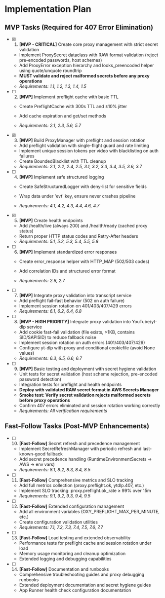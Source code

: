 # Implementation Plan

## MVP Tasks (Required for 407 Error Elimination)

- [x] 1. **[MVP - CRITICAL]** Create core proxy management with strict secret validation


  - Implement ProxySecret dataclass with RAW format validation (reject pre-encoded passwords, host schemes)
  - Add ProxyError exception hierarchy and looks_preencoded helper using quote/unquote roundtrip
  - **MUST validate and reject malformed secrets before any proxy operations**
  - _Requirements: 1.1, 1.2, 1.3, 1.4, 1.5_



- [ ] 2. **[MVP]** Implement preflight cache with basic TTL
  - Create PreflightCache with 300s TTL and ±10% jitter


  - Add cache expiration and get/set methods
  - _Requirements: 2.1, 2.3, 5.6, 5.7_

- [x] 3. **[MVP]** Build ProxyManager with preflight and session rotation

  - Add preflight validation with single-flight guard and rate limiting
  - Implement unique session tokens per video with blacklisting on auth failures
  - Create BoundedBlacklist with TTL cleanup
  - _Requirements: 2.1, 2.2, 2.4, 2.5, 3.1, 3.2, 3.3, 3.4, 3.5, 3.6, 3.7_



- [ ] 4. **[MVP]** Implement safe structured logging
  - Create SafeStructuredLogger with deny-list for sensitive fields

  - Wrap data under 'evt' key, ensure never crashes pipeline
  - _Requirements: 4.1, 4.2, 4.3, 4.4, 4.6, 4.7_

- [x] 5. **[MVP]** Create health endpoints


  - Add /health/live (always 200) and /health/ready (cached proxy status)
  - Return proper HTTP status codes and Retry-After headers
  - _Requirements: 5.1, 5.2, 5.3, 5.4, 5.5, 5.8_



- [ ] 6. **[MVP]** Implement standardized error responses
  - Create error_response helper with HTTP_MAP (502/503 codes)
  - Add correlation IDs and structured error format




  - _Requirements: 2.6, 2.7_

- [ ] 7. **[MVP]** Integrate proxy validation into transcript service
  - Add preflight fail-fast behavior (502 on auth failure)
  - Implement session rotation on 401/403/407/429 errors
  - _Requirements: 6.1, 6.2, 6.4, 6.8_

- [ ] 8. **[MVP - HIGH PRIORITY]** Integrate proxy validation into YouTube/yt-dlp service
  - Add cookie fast-fail validation (file exists, >1KB, contains SID/SAPISID) to reduce fallback noise
  - Implement session rotation on auth errors (401/403/407/429)
  - Configure yt-dlp with proxy and conditional cookiefile (avoid None values)
  - _Requirements: 6.3, 6.5, 6.6, 6.7_

- [ ] 9. **[MVP]** Basic testing and deployment with secret hygiene validation
  - Unit tests for secret validation (host scheme rejection, pre-encoded password detection)
  - Integration tests for preflight and health endpoints
  - **Deploy with validated RAW secret format in AWS Secrets Manager**
  - **Smoke test: Verify secret validation rejects malformed secrets before proxy operations**
  - Confirm 407 errors eliminated and session rotation working correctly
  - _Requirements: All verification requirements_

## Fast-Follow Tasks (Post-MVP Enhancements)

- [ ] 10. **[Fast-Follow]** Secret refresh and precedence management
  - Implement SecretRefreshManager with periodic refresh and last-known-good fallback
  - Add secret precedence handling (RuntimeEnvironmentSecrets → AWS → env vars)
  - _Requirements: 8.1, 8.2, 8.3, 8.4, 8.5_

- [ ] 11. **[Fast-Follow]** Comprehensive metrics and SLO tracking
  - Add full metrics collection (proxy.preflight.ok, ytdlp.407, etc.)
  - Implement SLO tracking: proxy.preflight.ok_rate ≥ 99% over 15m
  - _Requirements: 9.1, 9.2, 9.3, 9.4, 9.5_

- [ ] 12. **[Fast-Follow]** Extended configuration management
  - Add all environment variables (OXY_PREFLIGHT_MAX_PER_MINUTE, etc.)
  - Create configuration validation utilities
  - _Requirements: 7.1, 7.2, 7.3, 7.4, 7.5, 7.6, 7.7_

- [ ] 13. **[Fast-Follow]** Load testing and extended observability
  - Performance tests for preflight cache and session rotation under load
  - Memory usage monitoring and cleanup optimization
  - Extended logging and debugging capabilities

- [ ] 14. **[Fast-Follow]** Documentation and runbooks
  - Comprehensive troubleshooting guides and proxy debugging runbooks
  - Extended deployment documentation and secret hygiene guides
  - App Runner health check configuration documentation